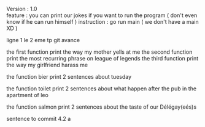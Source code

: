Version : 1.0  
feature : you can print our jokes if you want to run the program ( don't even know if he can run himself ) 
instruction : go run main ( we don't have a main XD ) 

ligne 1
le 2 eme tp git avance 


the first function print the way my mother yells at me
the second function print the most recurring phrase on league of legends
the third function print the way my girlfriend harass me


the function bier print 2 sentences about tuesday

the function toilet print 2 sentences about what happen after the pub in the apartment of leo

the function salmon print 2 sentences about the taste of our Délégay(eés)s

sentence to commit 4.2 a 
